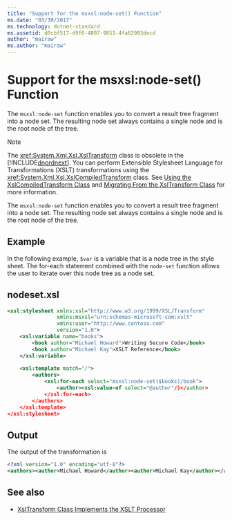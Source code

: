 ```yaml
---
title: "Support for the msxsl:node-set() Function"
ms.date: "03/30/2017"
ms.technology: dotnet-standard
ms.assetid: d0cbf517-d9f6-4097-9851-4fa62903decd
author: "mairaw"
ms.author: "mairaw"
---
```

# Support for the msxsl:node-set() Function
The `msxsl:node-set` function enables you to convert a result tree fragment into a node set. The resulting node set always contains a single node and is the root node of the tree.  
  
> [!NOTE]
>  The <xref:System.Xml.Xsl.XslTransform> class is obsolete in the [!INCLUDE[dnprdnext](../../../../includes/dnprdnext-md.md)]. You can perform Extensible Stylesheet Language for Transformations (XSLT) transformations using the <xref:System.Xml.Xsl.XslCompiledTransform> class. See [Using the XslCompiledTransform Class](../../../../docs/standard/data/xml/using-the-xslcompiledtransform-class.md) and [Migrating From the XslTransform Class](../../../../docs/standard/data/xml/migrating-from-the-xsltransform-class.md) for more information.  
  
 The `msxsl:node-set` function enables you to convert a result tree fragment into a node set. The resulting node set always contains a single node and is the root node of the tree.  
  
## Example  
 In the following example, `$var` is a variable that is a node tree in the style sheet. The for-each statement combined with the `node-set` function allows the user to iterate over this node tree as a node set.  
  
## nodeset.xsl  
  
```xml  
<xsl:stylesheet xmlns:xsl="http://www.w3.org/1999/XSL/Transform"  
                xmlns:msxsl="urn:schemas-microsoft-com:xslt"  
                xmlns:user="http://www.contoso.com"  
                version="1.0">  
    <xsl:variable name="books">  
        <book author="Michael Howard">Writing Secure Code</book>  
        <book author="Michael Kay">XSLT Reference</book>  
    </xsl:variable>  
  
    <xsl:template match="/">  
        <authors>  
            <xsl:for-each select="msxsl:node-set($books)/book">   
                <author><xsl:value-of select="@author"/)</author>  
            </xsl:for-each>  
        </authors>  
    </xsl:template>  
</xsl:stylesheet>  
```  
  
## Output  
 The output of the transformation is  
  
```xml  
<?xml version="1.0" encoding="utf-8"?>  
<authors><author>Michael Howard</author><author>Michael Kay</author></authors>  
```  
  
## See also

- [XslTransform Class Implements the XSLT Processor](../../../../docs/standard/data/xml/xsltransform-class-implements-the-xslt-processor.md)
